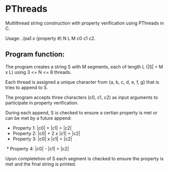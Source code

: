 # PThreads
Multithread string construction with property verification using PThreads in C.  
   
Usage: ./pa1.x (property #) N L M c0 c1 c2.  
## Program function:
The program creates a string S with M segments, each of length L (|S| = M x L) using 3 <= N <= 8 threads.  
   
Each thread is assigned a unique character from {a, b, c, d, e, f, g} that is tries to append to S.  
   
The program accepts three characters (c0, c1, c2) as input arguments to participate in property verification.  
   
During each append, S is checked to ensure a certian property is met or can be met by a future append:
  * Property 1: |c0| + |c1| = |c2|
  * Property 2: |c0| + 2 x |c1| = |c2|
  * Property 3: |c0| x |c1| = |c2|
     
  * Property 4: |c0| - |c1| = |c2|
   
Upon completetion of S each segment is checked to ensure the property is met and the final string is printed.   
